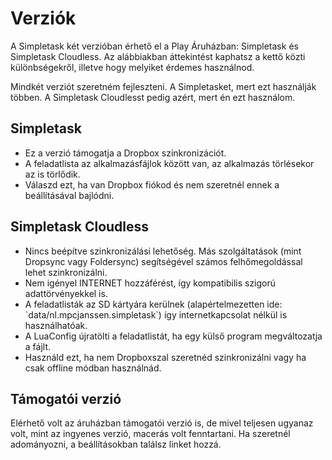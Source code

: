 Verziók
========

A Simpletask két verzióban érhető el a Play Áruházban: Simpletask és Simpletask Cloudless. Az alábbiakban áttekintést kaphatsz a kettő közti különbségekről, illetve hogy melyiket érdemes használnod.

Mindkét verziót szeretném fejleszteni. A Simpletasket, mert ezt használják többen. A Simpletask Cloudlesst pedig azért, mert én ezt használom.

Simpletask
----------

-   Ez a verzió támogatja a Dropbox szinkronizációt.
-   A feladatlista az alkalmazásfájlok között van, az alkalmazás törlésekor az is törlődik.
-   Válaszd ezt, ha van Dropbox fiókod és nem szeretnél ennek a beállításával bajlódni.

Simpletask Cloudless
--------------------

-   Nincs beépítve szinkronizálási lehetőség. Más szolgáltatások (mint Dropsync vagy Foldersync) segítségével számos felhőmegoldással lehet szinkronizálni.
-   Nem igényel INTERNET hozzáférést, így kompatibilis szigorú adattörvényekkel is.
-   A feladatlisták az SD kártyára kerülnek (alapértelmezetten ide: \`data/nl.mpcjanssen.simpletask\`) így internetkapcsolat nélkül is használhatóak.
-   A LuaConfig újratölti a feladatlistát, ha egy külső program megváltozatja a fájlt.
-   Használd ezt, ha nem Dropboxszal szeretnéd szinkronizálni vagy ha csak offline módban használnád.

Támogatói verzió
---------------

Elérhető volt az áruházban támogatói verzió is, de mivel teljesen ugyanaz volt, mint az ingyenes verzió, macerás volt fenntartani. Ha szeretnél adományozni, a beállításokban találsz linket hozzá.
